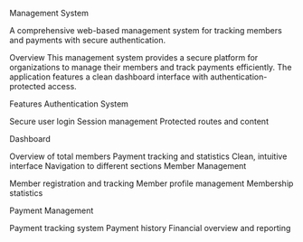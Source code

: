 Management System

A comprehensive web-based management system for tracking members and payments with secure authentication.

Overview
This management system provides a secure platform for organizations to manage their members and track payments efficiently. The application features a clean dashboard interface with authentication-protected access.

 Features
 Authentication System

Secure user login
Session management
Protected routes and content

 Dashboard

Overview of total members
Payment tracking and statistics
Clean, intuitive interface
Navigation to different sections
 Member Management

Member registration and tracking
Member profile management
Membership statistics

 Payment Management

Payment tracking system
Payment history
Financial overview and reporting

